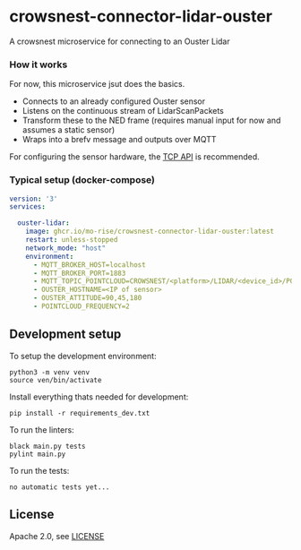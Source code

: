 # crowsnest-connector-lidar-ouster
A crowsnest microservice for connecting to an Ouster Lidar

### How it works

For now, this microservice jsut does the basics.
* Connects to an already configured Ouster sensor
* Listens on the continuous stream of LidarScanPackets
* Transform these to the NED frame (requires manual input for now and assumes a static sensor)
* Wraps into a brefv message and outputs over MQTT

For configuring the sensor hardware, the [TCP API](https://static.ouster.dev/sensor-docs/image_route1/image_route2/common_sections/API/tcp-api.html) is recommended.

### Typical setup (docker-compose)

```yaml
version: '3'
services:

  ouster-lidar:
    image: ghcr.io/mo-rise/crowsnest-connector-lidar-ouster:latest
    restart: unless-stopped
    network_mode: "host"
    environment:
      - MQTT_BROKER_HOST=localhost
      - MQTT_BROKER_PORT=1883
      - MQTT_TOPIC_POINTCLOUD=CROWSNEST/<platform>/LIDAR/<device_id>/POINTCLOUD
      - OUSTER_HOSTNAME=<IP of sensor>
      - OUSTER_ATTITUDE=90,45,180
      - POINTCLOUD_FREQUENCY=2
```



## Development setup
To setup the development environment:

    python3 -m venv venv
    source ven/bin/activate

Install everything thats needed for development:

    pip install -r requirements_dev.txt

To run the linters:

    black main.py tests
    pylint main.py

To run the tests:

    no automatic tests yet...

## License
Apache 2.0, see [LICENSE](./LICENSE)